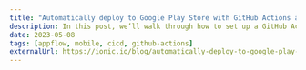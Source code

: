 ```yaml
---
title: "Automatically deploy to Google Play Store with GitHub Actions and the Ionic Cloud CLI"
description: In this post, we’ll walk through how to set up a GitHub Actions workflow using the Ionic CLI to build and deploy a release build of an Android app to a Google Play Store internal testing track.
date: 2023-05-08
tags: [appflow, mobile, cicd, github-actions]
externalUrl: https://ionic.io/blog/automatically-deploy-to-google-play-store-with-github-actions-and-the-ionic-cloud-cli
---
```

